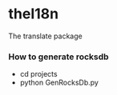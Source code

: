 # theI18n

The translate package

### How to generate rocksdb
* cd projects
* python GenRocksDb.py


